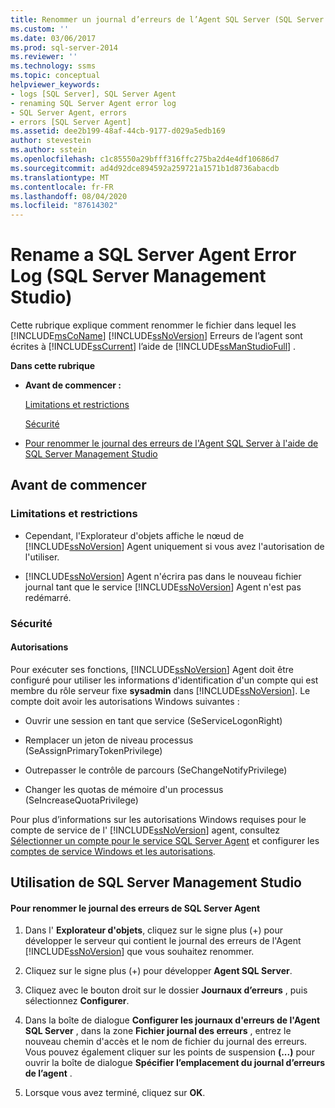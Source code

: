 ```yaml
---
title: Renommer un journal d’erreurs de l’Agent SQL Server (SQL Server Management Studio) | Microsoft Docs
ms.custom: ''
ms.date: 03/06/2017
ms.prod: sql-server-2014
ms.reviewer: ''
ms.technology: ssms
ms.topic: conceptual
helpviewer_keywords:
- logs [SQL Server], SQL Server Agent
- renaming SQL Server Agent error log
- SQL Server Agent, errors
- errors [SQL Server Agent]
ms.assetid: dee2b199-48af-44cb-9177-d029a5edb169
author: stevestein
ms.author: sstein
ms.openlocfilehash: c1c85550a29bfff316ffc275ba2d4e4df10686d7
ms.sourcegitcommit: ad4d92dce894592a259721a1571b1d8736abacdb
ms.translationtype: MT
ms.contentlocale: fr-FR
ms.lasthandoff: 08/04/2020
ms.locfileid: "87614302"
---
```

# <a name="rename-a-sql-server-agent-error-log-sql-server-management-studio"></a>Rename a SQL Server Agent Error Log (SQL Server Management Studio)
  Cette rubrique explique comment renommer le fichier dans lequel les [!INCLUDE[msCoName](../../includes/msconame-md.md)] [!INCLUDE[ssNoVersion](../../includes/ssnoversion-md.md)] Erreurs de l’agent sont écrites à [!INCLUDE[ssCurrent](../../includes/sscurrent-md.md)] l’aide de [!INCLUDE[ssManStudioFull](../../includes/ssmanstudiofull-md.md)] .  
  
 **Dans cette rubrique**  
  
-   **Avant de commencer :**  
  
     [Limitations et restrictions](#Restrictions)  
  
     [Sécurité](#Security)  
  
-   [Pour renommer le journal des erreurs de l'Agent SQL Server à l'aide de SQL Server Management Studio](#SSMSProcedure)  
  
##  <a name="before-you-begin"></a><a name="BeforeYouBegin"></a> Avant de commencer  
  
###  <a name="limitations-and-restrictions"></a><a name="Restrictions"></a> Limitations et restrictions  
  
-   Cependant, l'Explorateur d'objets affiche le nœud de [!INCLUDE[ssNoVersion](../../includes/ssnoversion-md.md)] Agent uniquement si vous avez l'autorisation de l'utiliser.  
  
-   [!INCLUDE[ssNoVersion](../../includes/ssnoversion-md.md)] Agent n'écrira pas dans le nouveau fichier journal tant que le service [!INCLUDE[ssNoVersion](../../includes/ssnoversion-md.md)] Agent n'est pas redémarré.  
  
###  <a name="security"></a><a name="Security"></a> Sécurité  
  
####  <a name="permissions"></a><a name="Permissions"></a> Autorisations  
 Pour exécuter ses fonctions, [!INCLUDE[ssNoVersion](../../includes/ssnoversion-md.md)] Agent doit être configuré pour utiliser les informations d'identification d'un compte qui est membre du rôle serveur fixe **sysadmin** dans [!INCLUDE[ssNoVersion](../../includes/ssnoversion-md.md)]. Le compte doit avoir les autorisations Windows suivantes :  
  
-   Ouvrir une session en tant que service (SeServiceLogonRight)  
  
-   Remplacer un jeton de niveau processus (SeAssignPrimaryTokenPrivilege)  
  
-   Outrepasser le contrôle de parcours (SeChangeNotifyPrivilege)  
  
-   Changer les quotas de mémoire d'un processus (SeIncreaseQuotaPrivilege)  
  
 Pour plus d’informations sur les autorisations Windows requises pour le compte de service de l' [!INCLUDE[ssNoVersion](../../includes/ssnoversion-md.md)] agent, consultez [Sélectionner un compte pour le service SQL Server Agent](select-an-account-for-the-sql-server-agent-service.md) et configurer les [comptes de service Windows et les autorisations](../../database-engine/configure-windows/configure-windows-service-accounts-and-permissions.md).  
  
##  <a name="using-sql-server-management-studio"></a><a name="SSMSProcedure"></a> Utilisation de SQL Server Management Studio  
  
#### <a name="to-rename-a-sql-server-agent-error-log"></a>Pour renommer le journal des erreurs de SQL Server Agent  
  
1.  Dans l' **Explorateur d'objets**, cliquez sur le signe plus (+) pour développer le serveur qui contient le journal des erreurs de l'Agent [!INCLUDE[ssNoVersion](../../includes/ssnoversion-md.md)] que vous souhaitez renommer.  
  
2.  Cliquez sur le signe plus (+) pour développer **Agent SQL Server**.  
  
3.  Cliquez avec le bouton droit sur le dossier **Journaux d’erreurs** , puis sélectionnez **Configurer**.  
  
4.  Dans la boîte de dialogue **Configurer les journaux d'erreurs de l'Agent SQL Server** , dans la zone **Fichier journal des erreurs** , entrez le nouveau chemin d'accès et le nom de fichier du journal des erreurs. Vous pouvez également cliquer sur les points de suspension **(...)** pour ouvrir la boîte de dialogue **Spécifier l’emplacement du journal d’erreurs de l’agent** .  
  
5.  Lorsque vous avez terminé, cliquez sur **OK**.  
  
  
